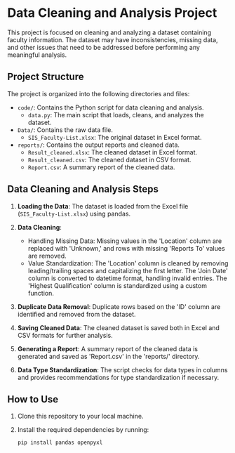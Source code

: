 # Data Cleaning and Analysis Project

This project is focused on cleaning and analyzing a dataset containing faculty information. The dataset may have inconsistencies, missing data, and other issues that need to be addressed before performing any meaningful analysis.

## Project Structure

The project is organized into the following directories and files:

- `code/`: Contains the Python script for data cleaning and analysis.
  - `data.py`: The main script that loads, cleans, and analyzes the dataset.
- `Data/`: Contains the raw data file.
  - `SIS_Faculty-List.xlsx`: The original dataset in Excel format.
- `reports/`: Contains the output reports and cleaned data.
  - `Result_cleaned.xlsx`: The cleaned dataset in Excel format.
  - `Result_cleaned.csv`: The cleaned dataset in CSV format.
  - `Report.csv`: A summary report of the cleaned data.

## Data Cleaning and Analysis Steps

1. **Loading the Data**: The dataset is loaded from the Excel file (`SIS_Faculty-List.xlsx`) using pandas.

2. **Data Cleaning**:
   - Handling Missing Data: Missing values in the 'Location' column are replaced with 'Unknown,' and rows with missing 'Reports To' values are removed.
   - Value Standardization: The 'Location' column is cleaned by removing leading/trailing spaces and capitalizing the first letter. The 'Join Date' column is converted to datetime format, handling invalid entries. The 'Highest Qualification' column is standardized using a custom function.

3. **Duplicate Data Removal**: Duplicate rows based on the 'ID' column are identified and removed from the dataset.

4. **Saving Cleaned Data**: The cleaned dataset is saved both in Excel and CSV formats for further analysis.

5. **Generating a Report**: A summary report of the cleaned data is generated and saved as 'Report.csv' in the 'reports/' directory.

6. **Data Type Standardization**: The script checks for data types in columns and provides recommendations for type standardization if necessary.

## How to Use

1. Clone this repository to your local machine.

3. Install the required dependencies by running:

   ```bash
   pip install pandas openpyxl
